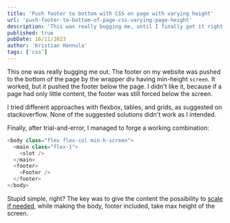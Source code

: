 ```yaml
---
title: 'Push footer to bottom with CSS on page with varying height'
url: 'push-footer-to-bottom-of-page-css-varying-page-height'
description: 'This was really bugging me, until I finally got it right. Read the whole thing in my blog.'
published: true
pubDate: 16/11/2023
author: 'Kristian Hannula'
tags: ['css']
---
```


This one was really bugging me out. The footer on my website was pushed to the bottom of the page by the wrapper div having min-height `screen`. It worked, but it pushed the footer below the page. I didn't like it, because if a page had only little content, the footer was still forced below the screen.

I tried different approaches with flexbox, tables, and grids, as suggested on stackoverflow. None of the suggested solutions didn't work as I intended.

Finally, after trial-and-error, I managed to forge a working combination:

```javascript
<body class="flex flex-col min-h-screen">
  <main class="flex-1">
    <slot />
  </main>
  <footer>
    <Footer />
  </footer>
</body>
```

Stupid simple, right? The key was to give the content the possibility to [scale if needed](https://tailwindcss.com/docs/flex#flex-1), while making the body, footer included, take max height of the screen.
